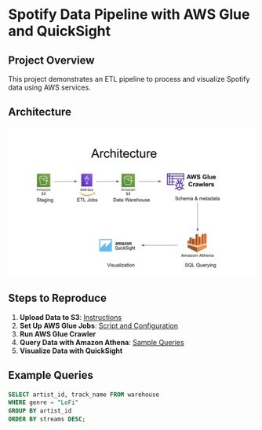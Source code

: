 # Spotify Data Pipeline with AWS Glue and QuickSight

## Project Overview
This project demonstrates an ETL pipeline to process and visualize Spotify data using AWS services.

## Architecture
![Architecture Diagram](architecture/Architecture.png)

## Steps to Reproduce
1. **Upload Data to S3**: [Instructions](docs/s3_bucket_structure.md)
2. **Set Up AWS Glue Jobs**: [Script and Configuration](glue_jobs/)
3. **Run AWS Glue Crawler**
4. **Query Data with Amazon Athena**: [Sample Queries](athena_queries/sample_queries.sql)
5. **Visualize Data with QuickSight**


## Example Queries
```sql
SELECT artist_id, track_name FROM warehouse
WHERE genre = "LoFi"
GROUP BY artist_id
ORDER BY streams DESC;

